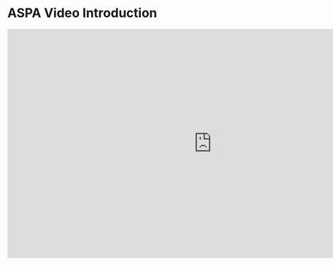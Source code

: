 # ASPA Video Introduction

<iframe width="917" height="516" src="https://www.youtube.com/embed/ozvzixIoDj0" title="ASPA: Our Rotating Space Station Design" frameborder="0" allow="accelerometer; autoplay; clipboard-write; encrypted-media; gyroscope; picture-in-picture; web-share" referrerpolicy="strict-origin-when-cross-origin" allowfullscreen>
</iframe>